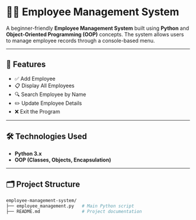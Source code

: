 # 🧑‍💼 Employee Management System

A beginner-friendly **Employee Management System** built using **Python** and **Object-Oriented Programming (OOP)** concepts. 
The system allows users to manage employee records through a console-based menu.

---

## 📌 Features

- ✅ Add Employee
- 📋 Display All Employees
- 🔍 Search Employee by Name
- ✏️ Update Employee Details
- ❌ Exit the Program

---

## 🛠️ Technologies Used

- **Python 3.x**
- **OOP (Classes, Objects, Encapsulation)**

---

## 🗂️ Project Structure

```bash
employee-management-system/
├── employee_management.py   # Main Python script
├── README.md                # Project documentation
